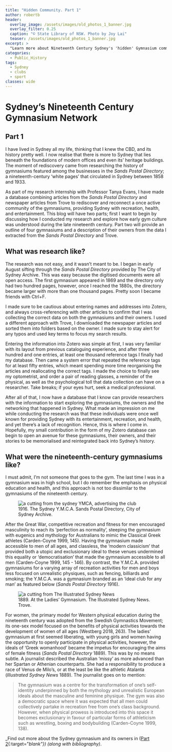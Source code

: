 ```yaml
---
title: "Hidden Community. Part 1"
author: robertb
header:
  overlay_image: /assets/images/old_photos_1_banner.jpg
  overlay_filter: 0.25
  caption: "© State Library of NSW. Photo by Joy Lai"
  teaser: /assets/images/old_photos_1_banner.jpg
excerpt: >
  "Learn more about Nineteenth Century Sydney's 'hidden' Gymnasium communities."
categories:
  - Public_History
tags:
  - Sydney
  - clubs
  - sport
classes: wide
---
```

# Sydney’s Nineteenth Century Gymnasium Network
## Part 1
I have lived in Sydney all my life, thinking that I knew the CBD, and its history pretty well. I now realise that there is more to Sydney that lies beneath the foundations of modern offices and even its’ heritage buildings. The moment of rediscovery came from researching the history of gymnasiums featured among the businesses in the _Sands Postal Directory_; a nineteenth-century ‘white pages’ that circulated in Sydney between 1858 and 1933. 

As part of my research internship with Professor Tanya Evans, I have made a database combining articles from the _Sands Postal Directory_ and newspaper articles from Trove to rediscover and reconnect a once active community of the gymnasiums, providing Sydney with recreation, health, and entertainment. This blog will have two parts; first I want to begin by discussing how I conducted my research and explore how early gym culture was understood during the late nineteenth century. Part two will provide an outline of four gymnasiums and a description of their owners from the data I extracted from the _Sands Postal Directory_ and Trove. 

## What was research like? 
The research was not easy, and it wasn’t meant to be. I began in early August sifting through the _Sands Postal Directory_ provided by The City of Sydney Archive. This was easy because the digitised documents were all open access. The first gymnasium appeared in 1869 and the directory only had two hundred pages, however, once I reached the 1880s, the directory became larger with more than one thousand pages. Pretty soon I became friends with Ctrl+F. 

I made sure to be cautious about entering names and addresses into Zotero, and always cross-referencing with other articles to confirm that I was collecting the correct data on both the gymnasiums and their owners. I used a different approach with Trove, I downloaded the newspaper articles and sorted them into folders based on the owner. I made sure to stay alert for any typos and used key terms to focus my search results.  

Entering the information into Zotero was simple at first, I was very familiar with its layout from previous cataloguing experience, and after three hundred and one entries, at least one thousand reference tags I finally had my database. Then came a system error that repeated the reference tags for at least fifty entries, which meant spending more time reorganising the articles and reallocating the correct tags. I made the choice to finally see my optometrist, and order a pair of reading glasses, a reminder of the physical, as well as the psychological toll that data collection can have on a researcher. Take breaks; if your eyes hurt, seek a medical professional.

After all of that, I now have a database that I know can provide researchers with the information to start exploring the gymnasiums, the owners and the networking that happened in Sydney. What made an impression on me while conducting the research was that these individuals were once well known for providing Sydney with its entertainment, recreation, and health, and yet there’s a lack of recognition. Hence, this is where I come in. Hopefully, my small contribution in the form of my Zotero database can begin to open an avenue for these gymnasiums, their owners, and their stories to be memorialised and reintegrated back into Sydney’s history.

## What were the nineteenth-century gymnasiums like? 
I must admit, I’m not someone that goes to the gym. The last time I was in a gymnasium was in high school, but I do remember the emphasis on physical education and health, and this approach is not too dissimilar to the gymnasiums of the nineteenth century. 

<figure>
  <img src="{{ site.baseurl }}/assets/images/robertb/Picture1.png" alt="a cutting from the sydney YMCA, advertising the club">
  <figcaption> 1916. The Sydney Y.M.C.A. Sands Postal Directory, City of Sydney Archive.</figcaption>
</figure>

After the Great War, competitive recreation and fitness for men encouraged masculinity to reach its ‘perfection as normality’, steeping the gymnasium with eugenics and mythology for Australians to mimic the Classical Greek athletes (Carden-Coyne 1999, 145). Having the gymnasium made accessible to men of all ages, and classless, the ‘modern classicism’ that provided both a utopic and exclusionary ideal to these venues undermined this equality or ‘democratisation’ that made the gymnasium accessible to all men (Carden-Coyne 1999, 145 - 146). By contrast, the Y.M.C.A. provided gymnasiums for a varying array of recreation activities for men and boys less focused on unrealistic physiques, such as fencing, billiards and smoking; the Y.M.C.A. was a gymnasium branded as an ‘ideal club for any man’ as featured below (_Sands Postal Directory_ 1916). 

<figure>
  <img src="{{ site.baseurl }}/assets/images/robertb/Picture2.jpg" alt="a cutting from The Illustrated Sydney News">
  <figcaption> 1889. At the Ladies’ Gymnasium. The Illustrated Sydney News. Trove.</figcaption>
</figure>

For women, the primary model for Western physical education during the nineteenth century was adopted from the Swedish Gymnastics Movement; its one-sex model focused on the benefits of physical activities towards the development of women of all ages (Westberg 2018, 263). The ladies’ gymnasium at first seemed liberating, with young girls and women having the opportunity to openly participate in physical activities, however, the ideals of ‘Greek womanhood’ became the impetus for encouraging the aims of female fitness (_Sands Postal Directory_ 1889). This was by no means subtle. A journalist described the Australian ‘missy’ as more advanced than her Spartan or Athenian counterparts. She had a responsibility to produce a race of Venus de Milo’s, or at the least be like the athletic Atalanta (_Illustrated Sydney News_ 1889). The journalist goes on to mention:

> The gymnasium was a centre for the transformation of one’s self-identity underpinned by both the mythology and unrealistic European ideals about the masculine and feminine physique. The gym was also a democratic space where it was expected that all men could collectively partake in recreation free from one’s class background. However, when physical prowess is introduced into this space it becomes exclusionary in favour of particular forms of athleticism such as wrestling, boxing and bodybuilding (Carden-Coyne 1999, 138). 

_Find out more about the Sydney gymnasium and its owners in ([Part 2](https://phn.edu.au/public_history/hidden_community_part_2/){:target="_blank"}) (along with bibliography)_.
